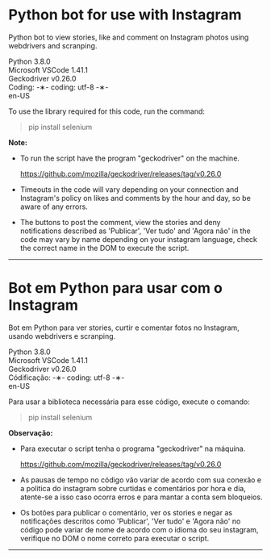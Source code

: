 # Python bot for use with Instagram

Python bot to view stories, like and comment on Instagram photos using webdrivers and scranping.

Python 3.8.0 </br>
Microsoft VSCode 1.41.1 </br>
Geckodriver v0.26.0 </br>
Coding: -&lowast;- coding: utf-8 -&lowast;- </br>
en-US </br>

To use the library required for this code, run the command:

  > pip install selenium </br>
  
<strong>Note:</strong>

* To run the script have the program "geckodriver" on the machine.

  https://github.com/mozilla/geckodriver/releases/tag/v0.26.0

* Timeouts in the code will vary depending on your connection and Instagram's policy on likes and comments by the hour and day, so be aware of any errors.

* The buttons to post the comment, view the stories and deny notifications described as 'Publicar', 'Ver tudo' and 'Agora não' in the code may vary by name depending on your instagram language, check the correct name in the DOM to execute the script.

 ---------------------------------------------------------------------------------------------------------------------

# Bot em Python para usar com o Instagram

Bot em Python para ver stories, curtir e comentar fotos no Instagram, usando webdrivers e scranping.

Python 3.8.0 </br>
Microsoft VSCode 1.41.1 </br>
Geckodriver v0.26.0 </br>
Códificação: -&lowast;- coding: utf-8 -&lowast;- </br>
en-US </br>

Para usar a biblioteca necessária para esse código, execute o comando:

 > pip install selenium </br>
 
<strong>Observação:</strong>
 
* Para executar o script tenha o programa "geckodriver" na máquina.
 
  https://github.com/mozilla/geckodriver/releases/tag/v0.26.0
 
* As pausas de tempo no código vão variar de acordo com sua conexão e a politica do instagram sobre curtidas e comentários por hora e dia, atente-se a isso caso ocorra erros e para mantar a conta sem bloqueios.
 
* Os botões para publicar o comentário, ver os stories e negar as notificações descritos como 'Publicar', 'Ver tudo' e 'Agora não' no código pode variar de nome de acordo com o idioma do seu instagram, verifique no DOM o nome correto para executar o script.
 
----------------------------------------------------------------------------------------------------------------------
